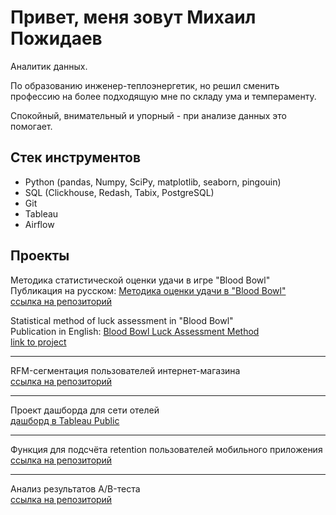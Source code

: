 # Привет, меня зовут Михаил Пожидаев
Аналитик данных. 

По образованию инженер-теплоэнергетик, но решил сменить профессию на более подходящую мне по складу ума и темпераменту.  

Спокойный, внимательный и упорный - при анализе данных это помогает. 

## Стек инструментов
<ul><li>Python (pandas, Numpy, SciPy, matplotlib, seaborn, pingouin)</li>
<li>SQL (Clickhouse, Redash, Tabix, PostgreSQL)</li>
<li>Git</li>
<li>Tableau</li>
<li>Airflow</li></ul>

## Проекты
Методика статистической оценки удачи в игре "Blood Bowl"  
Публикация на русском: [Методика оценки удачи в "Blood Bowl"](https://rubbl.ru/index.php?topic=49916.0)  
[ссылка на репозиторий](https://github.com/raspel7file/bb_luck)

Statistical method of luck assessment in "Blood Bowl"  
Publication in English: [Blood Bowl Luck Assessment Method](https://orca-cola.com/index.php?/topic/41907-blood-bowl-luck-assessment-method/)  
[link to project](https://github.com/raspel7file/bb_luck)
___
RFM-сегментация пользователей интернет-магазина  
[ссылка на репозиторий](https://github.com/raspel7file/RFM_segmentation)
___
Проект дашборда для сети отелей  
[дашборд в Tableau Public](https://public.tableau.com/app/profile/mikhail.pozhidaev/viz/lesson_3_project_17219901581110/Dashboard)
___
Функция для подсчёта retention пользователей мобильного приложения  
[ссылка на репозиторий](https://github.com/raspel7file/retention_function)
___
Анализ результатов A/B-теста  
[ссылка на репозиторий](https://github.com/raspel7file/AB_test)
